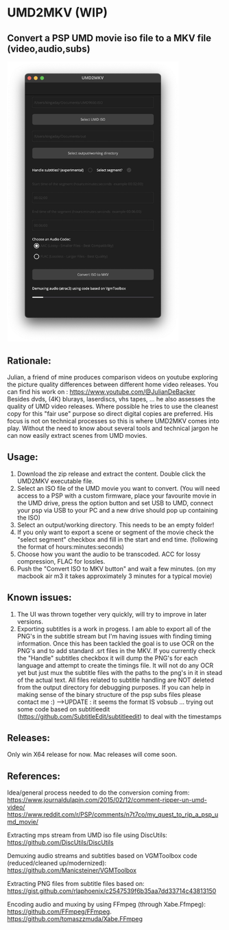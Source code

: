 # UMD2MKV (WIP)
## Convert a PSP UMD movie iso file to a MKV file (video,audio,subs)  
<img src="screenshot.jpg" alt="App Screenshot" width="400"/>  

## Rationale:

Julian, a friend of mine produces comparison videos on youtube exploring the picture quality differences between different home video releases.
You can find his work on : https://www.youtube.com/@JulianDeBacker  
Besides dvds, (4K) blurays, laserdiscs, vhs tapes, ... he also assesses the quality of UMD video releases.
Where possible he tries to use the cleanest copy for this "fair use" purpose so direct digital copies are preferred.
His focus is not on technical processes so this is where UMD2MKV comes into play.
Without the need to know about several tools and technical jargon he can now easily extract scenes from UMD movies.

## Usage:
1. Download the zip release and extract the content. Double click the UMD2MKV executable file.
1. Select an ISO file of the UMD movie you want to convert.
   (You will need access to a PSP with a custom firmware, place your favourite movie in the UMD drive, press the option button and set USB to UMD, connect your psp via USB to your PC and a new drive should pop up containing the ISO)
2. Select an output/working directory. This needs to be an empty folder!
3. If you only want to export a scene or segment of the movie check the "select segment" checkbox and fill in the start and end time. (following the format of hours:minutes:seconds)
4. Choose how you want the audio to be transcoded. ACC for lossy compression, FLAC for lossles.
5. Push the "Convert ISO to MKV button" and wait a few minutes. (on my macbook air m3 it takes approximately 3 minutes for a typical movie)

## Known issues:

1. The UI was thrown together very quickly, will try to improve in later versions.
2. Exporting subtitles is a work in progess.
I am able to export all of the PNG's in the subtitle stream but I'm having issues with finding timing information.
Once this has been tackled the goal is to use OCR on the PNG's and to add standard .srt files in the MKV.
If you currently check the "Handle" subtitles checkbox it will dump the PNG's for each language and attempt to create the timings file.
It will not do any OCR yet but just mux the subtitle files with the paths to the png's in it in stead of the actual text.
All files related to subtitle handling are NOT deleted from the output directory for debugging purposes.
If you can help in making sense of the binary structure of the psp subs files please contact me :)
-->UPDATE : it seems the format IS vobsub ... trying out some code based on subtitleedit (https://github.com/SubtitleEdit/subtitleedit) to deal with the timestamps

## Releases:
Only win X64 release for now. Mac releases will come soon.

## References:
Idea/general process needed to do the conversion coming from:  
https://www.journaldulapin.com/2015/02/12/comment-ripper-un-umd-video/  
https://www.reddit.com/r/PSP/comments/n7t7co/my_quest_to_rip_a_psp_umd_movie/  

Extracting mps stream from UMD iso file using DiscUtils:  
https://github.com/DiscUtils/DiscUtils   

Demuxing audio streams and subtitles based on VGMToolbox code (reduced/cleaned up/modernized):  
https://github.com/Manicsteiner/VGMToolbox  

Extracting PNG files from subtitle files based on:  
https://gist.github.com/rlaphoenix/c2547539f6b35aa7dd33714c43813150  

Encoding audio and muxing by using FFmpeg (through Xabe.Ffmpeg):  
https://github.com/FFmpeg/FFmpeg. 
https://github.com/tomaszzmuda/Xabe.FFmpeg  


